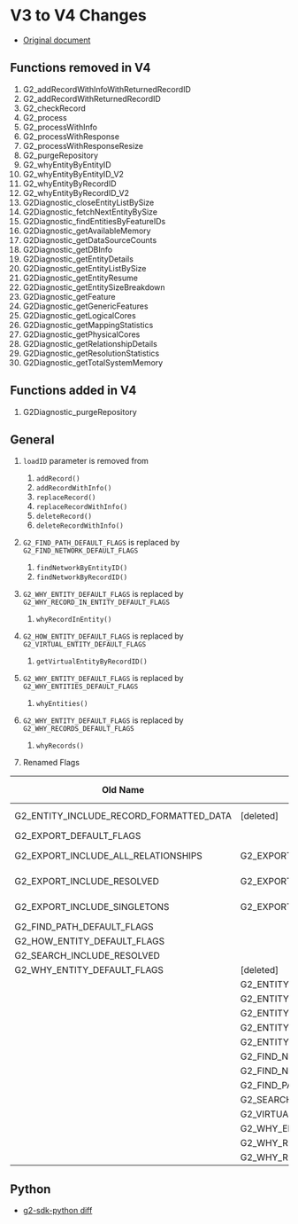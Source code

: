 # V3 to V4 Changes

- [Original document](https://senzing.atlassian.net/wiki/spaces/~794719871/pages/2754641921/Senzing+4.0+Breaking+Changes)

## Functions removed in V4

1. G2_addRecordWithInfoWithReturnedRecordID
1. G2_addRecordWithReturnedRecordID
1. G2_checkRecord
1. G2_process
1. G2_processWithInfo
1. G2_processWithResponse
1. G2_processWithResponseResize
1. G2_purgeRepository
1. G2_whyEntityByEntityID
1. G2_whyEntityByEntityID_V2
1. G2_whyEntityByRecordID
1. G2_whyEntityByRecordID_V2
1. G2Diagnostic_closeEntityListBySize
1. G2Diagnostic_fetchNextEntityBySize
1. G2Diagnostic_findEntitiesByFeatureIDs
1. G2Diagnostic_getAvailableMemory
1. G2Diagnostic_getDataSourceCounts
1. G2Diagnostic_getDBInfo
1. G2Diagnostic_getEntityDetails
1. G2Diagnostic_getEntityListBySize
1. G2Diagnostic_getEntityResume
1. G2Diagnostic_getEntitySizeBreakdown
1. G2Diagnostic_getFeature
1. G2Diagnostic_getGenericFeatures
1. G2Diagnostic_getLogicalCores
1. G2Diagnostic_getMappingStatistics
1. G2Diagnostic_getPhysicalCores
1. G2Diagnostic_getRelationshipDetails
1. G2Diagnostic_getResolutionStatistics
1. G2Diagnostic_getTotalSystemMemory

## Functions added in V4

1. G2Diagnostic_purgeRepository

## General

1. `loadID` parameter is removed from
    1. `addRecord()`
    1. `addRecordWithInfo()`
    1. `replaceRecord()`
    1. `replaceRecordWithInfo()`
    1. `deleteRecord()`
    1. `deleteRecordWithInfo()`
1. `G2_FIND_PATH_DEFAULT_FLAGS` is replaced by `G2_FIND_NETWORK_DEFAULT_FLAGS`
    1. `findNetworkByEntityID()`
    1. `findNetworkByRecordID()`
1. `G2_WHY_ENTITY_DEFAULT_FLAGS` is replaced by `G2_WHY_RECORD_IN_ENTITY_DEFAULT_FLAGS`
    1. `whyRecordInEntity()`
1. `G2_HOW_ENTITY_DEFAULT_FLAGS` is replaced by `G2_VIRTUAL_ENTITY_DEFAULT_FLAGS`
    1. `getVirtualEntityByRecordID()`
1. `G2_WHY_ENTITY_DEFAULT_FLAGS` is replaced by `G2_WHY_ENTITIES_DEFAULT_FLAGS`
    1. `whyEntities()`
1. `G2_WHY_ENTITY_DEFAULT_FLAGS` is replaced by `G2_WHY_RECORDS_DEFAULT_FLAGS`
    1. `whyRecords()`

1. Renamed Flags

| Old Name                                | New Name                                   | Old Value     | New Value       |
|-----------------------------------------|--------------------------------------------|---------------|-----------------|
| G2_ENTITY_INCLUDE_RECORD_FORMATTED_DATA | [deleted]                                  |     0002 0000 |                 |
| G2_EXPORT_DEFAULT_FLAGS                 |                                            |               | [has new value] |
| G2_EXPORT_INCLUDE_ALL_RELATIONSHIPS     | G2_EXPORT_INCLUDE_ALL_HAVING_RELATIONSHIPS |     0000 001E | same            |
| G2_EXPORT_INCLUDE_RESOLVED              | G2_EXPORT_INCLUDE_MULTI_RECORD_ENTITIES    |     0000 0001 | same            |
| G2_EXPORT_INCLUDE_SINGLETONS            | G2_EXPORT_INCLUDE_SINGLE_RECORD_ENTITIES   |     0000 0010 | same            |
| G2_FIND_PATH_DEFAULT_FLAGS              |                                            |               | [has new value] |
| G2_HOW_ENTITY_DEFAULT_FLAGS             |                                            |               | [has new value] |
| G2_SEARCH_INCLUDE_RESOLVED              |                                            |               | [has new value] |
| G2_WHY_ENTITY_DEFAULT_FLAGS             | [deleted]                                  |               |                 |
|                                         | G2_ENTITY_INCLUDE_RECORD_TYPES             |               |                 |
|                                         | G2_ENTITY_INCLUDE_RECORD_UNMAPPED_DATA     |               |  0000 8000 0000 |
|                                         | G2_ENTITY_INCLUDE_RELATED_RECORD_TYPES     |               |  0000 2000 0000 |
|                                         | G2_ENTITY_OPTION_INCLUDE_FEATURE_ELEMENTS  |               |  0001 0000 0000 |
|                                         | G2_ENTITY_OPTION_INCLUDE_MATCH_KEY_DETAILS |               |  0004 0000 0000 |
|                                         | G2_FIND_NETWORK_DEFAULT_FLAGS              |               |                 |
|                                         | G2_FIND_NETWORK_MATCHING_INFO              |               |  0002 0000 0000 |
|                                         | G2_FIND_PATH_MATCHING_INFO                 |               |  0000 4000 0000 |
|                                         | G2_SEARCH_INCLUDE_MATCH_KEY_DETAILS        |               | G2_ENTITY_OPTION_INCLUDE_MATCH_KEY_DETAILS |
|                                         | G2_VIRTUAL_ENTITY_DEFAULT_FLAGS            |               |                 |
|                                         | G2_WHY_ENTITIES_DEFAULT_FLAGS              |               |                 |
|                                         | G2_WHY_RECORD_IN_ENTITY_DEFAULT_FLAGS      |               |                 |
|                                         | G2_WHY_RECORDS_DEFAULT_FLAGS               |               |                 |

## Python

- [g2-sdk-python diff](https://github.com/senzing-garage/g2-sdk-python/compare/main...develop-g2v4.0)
